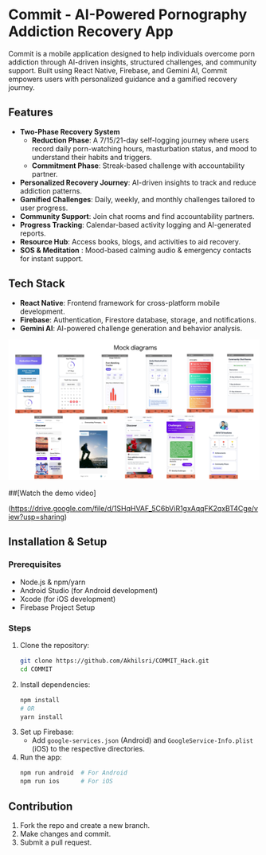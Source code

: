 # Commit - AI-Powered Pornography Addiction Recovery App

Commit is a mobile application designed to help individuals overcome porn addiction through AI-driven insights, structured challenges, and community support. Built using React Native, Firebase, and Gemini AI, Commit empowers users with personalized guidance and a gamified recovery journey.

## Features
- **Two-Phase Recovery System**  
  - **Reduction Phase**: A 7/15/21-day self-logging journey where users record daily porn-watching hours, masturbation status, and mood to understand their habits and triggers.  
  - **Commitment Phase**: Streak-based challenge with accountability partner.
- **Personalized Recovery Journey**: AI-driven insights to track and reduce addiction patterns.
- **Gamified Challenges**: Daily, weekly, and monthly challenges tailored to user progress.
- **Community Support**: Join chat rooms and find accountability partners.
- **Progress Tracking**: Calendar-based activity logging and AI-generated reports.
- **Resource Hub**: Access books, blogs, and activities to aid recovery.
- **SOS & Meditation** : Mood-based calming audio & emergency contacts for instant support.

## Tech Stack
- **React Native**: Frontend framework for cross-platform mobile development.
- **Firebase**: Authentication, Firestore database, storage, and notifications.
- **Gemini AI**: AI-powered challenge generation and behavior analysis.

![Commit App UI](./assets/images/mock.png)

##[Watch the demo video]

(https://drive.google.com/file/d/1SHqHVAF_5C6bViR1gxAqqFK2qxBT4Cge/view?usp=sharing)

## Installation & Setup
### Prerequisites
- Node.js & npm/yarn
- Android Studio (for Android development)
- Xcode (for iOS development)
- Firebase Project Setup

### Steps
1. Clone the repository:
   ```sh
   git clone https://github.com/Akhilsri/COMMIT_Hack.git
   cd COMMIT
   ```
2. Install dependencies:
   ```sh
   npm install
   # OR
   yarn install
   ```
3. Set up Firebase:
   - Add `google-services.json` (Android) and `GoogleService-Info.plist` (iOS) to the respective directories.
4. Run the app:
   ```sh
   npm run android  # For Android
   npm run ios      # For iOS
   ```

## Contribution
1. Fork the repo and create a new branch.
2. Make changes and commit.
3. Submit a pull request.


